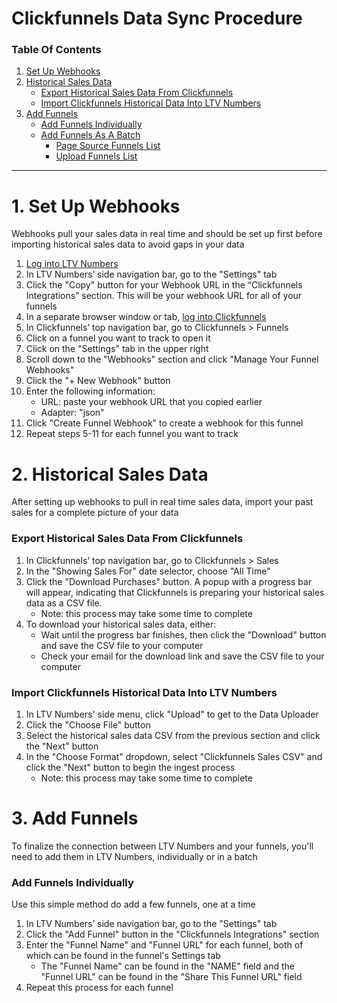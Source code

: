 # Clickfunnels Data Sync Procedure

### Table Of Contents

1. [Set Up Webhooks](https://docs.ltvnumbers.com/clickfunnels#1-set-up-webhooks)
3. [Historical Sales Data](https://docs.ltvnumbers.com/clickfunnels#2-historical-sales-data)
    - [Export Historical Sales Data From Clickfunnels](https://docs.ltvnumbers.com/clickfunnels#export-historical-sales-data-from-clickfunnels)
    - [Import Clickfunnels Historical Data Into LTV Numbers](https://docs.ltvnumbers.com/clickfunnels#import-clickfunnels-historical-data-into-ltv-numbers)
5. [Add Funnels](https://docs.ltvnumbers.com/clickfunnels#3-add-funnels)
    - [Add Funnels Individually](https://docs.ltvnumbers.com/clickfunnels#add-funnels-individually)
    - [Add Funnels As A Batch](https://docs.ltvnumbers.com/clickfunnels#add-funnels-as-a-batch)
        - [Page Source Funnels List](https://docs.ltvnumbers.com/clickfunnels#page-source-funnels-list)
        - [Upload Funnels List](https://docs.ltvnumbers.com/clickfunnels#upload-funnels-list)

---

# 1. Set Up Webhooks

Webhooks pull your sales data in real time and should be set up first before importing historical sales data to avoid gaps in your data

1. <a href="https://app.ltvnumbers.com" target="_blank">Log into LTV Numbers</a>
2. In LTV Numbers’ side navigation bar, go to the "Settings" tab 
3. Click the "Copy" button for your Webhook URL in the “Clickfunnels Integrations” section. This will be your webhook URL for all of your funnels
4. In a separate browser window or tab, <a href="https://app.clickfunnels.com/users/sign_in" target="_blank">log into Clickfunnels</a>
6. In Clickfunnels’ top navigation bar, go to Clickfunnels > Funnels
7. Click on a funnel you want to track to open it
8. Click on the "Settings" tab in the upper right
9. Scroll down to the "Webhooks" section and click "Manage Your Funnel Webhooks"
10. Click the "+ New Webhook" button
11. Enter the following information:
    - URL: paste your webhook URL that you copied earlier
    - Adapter: "json"
12. Click "Create Funnel Webhook" to create a webhook for this funnel
13. Repeat steps 5-11 for each funnel you want to track


# 2. Historical Sales Data

After setting up webhooks to pull in real time sales data, import your past sales for a complete picture of your data

### Export Historical Sales Data From Clickfunnels

1. In Clickfunnels’ top navigation bar, go to Clickfunnels > Sales
2. In the "Showing Sales For" date selector, choose "All Time"
3. Click the "Download Purchases" button. A popup with a progress bar will appear, indicating that Clickfunnels is preparing your historical sales data as a CSV file.
    - Note: this process may take some time to complete
4. To download your historical sales data, either:
    - Wait until the progress bar finishes, then click the "Download" button and save the CSV file to your computer
    - Check your email for the download link and save the CSV file to your computer

### Import Clickfunnels Historical Data Into LTV Numbers

1. In LTV Numbers' side menu, click "Upload" to get to the Data Uploader
2. Click the "Choose File" button
3. Select the historical sales data CSV from the previous section and click the "Next" button
4. In the "Choose Format" dropdown, select "Clickfunnels Sales CSV" and click the "Next" button to begin the ingest process
    - Note: this process may take some time to complete


# 3. Add Funnels

To finalize the connection between LTV Numbers and your funnels, you'll need to add them in LTV Numbers, individually or in a batch

### Add Funnels Individually

Use this simple method do add a few funnels, one at a time

1. In LTV Numbers’ side navigation bar, go to the "Settings" tab
2. Click the "Add Funnel" button in the "Clickfunnels Integrations" section
3. Enter the "Funnel Name" and "Funnel URL" for each funnel, both of which can be found in the funnel's Settings tab
    - The "Funnel Name" can be found in the "NAME" field and the "Funnel URL" can be found in the "Share This Funnel URL" field
 4. Repeat this process for each funnel
